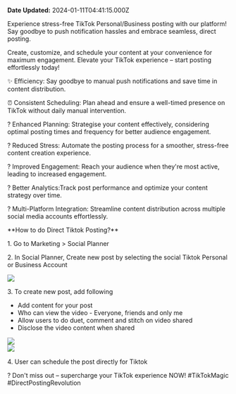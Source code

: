 **Date Updated:** 2024-01-11T04:41:15.000Z

Experience stress-free TikTok Personal/Business posting with our platform! Say goodbye to push notification hassles and embrace seamless, direct posting. 

  
Create, customize, and schedule your content at your convenience for maximum engagement. Elevate your TikTok experience – start posting effortlessly today!

  
✨ Efficiency: Say goodbye to manual push notifications and save time in content distribution.  
  
⏰ Consistent Scheduling: Plan ahead and ensure a well-timed presence on TikTok without daily manual intervention.  
  
? Enhanced Planning: Strategise your content effectively, considering optimal posting times and frequency for better audience engagement.  
  
? Reduced Stress: Automate the posting process for a smoother, stress-free content creation experience.  
  
? Improved Engagement: Reach your audience when they're most active, leading to increased engagement.  
  
? Better Analytics:Track post performance and optimize your content strategy over time.  
  
? Multi-Platform Integration: Streamline content distribution across multiple social media accounts effortlessly.

  
\*\*How to do Direct Tiktok Posting?\*\*

1\. Go to Marketing > Social Planner

2\. In Social Planner, Create new post by selecting the social Tiktok Personal or Business Account

![](https://s3.amazonaws.com/cdn.freshdesk.com/data/helpdesk/attachments/production/155014630992/original/c3xox_yF2xQ-fSKbeE4UtGroIj8o2_6Now.png?1701950298)

  
3\. To create new post, add following  
  
* Add content for your post
* Who can view the video - Everyone, friends and only me
* Allow users to do duet, comment and stitch on video shared
* Disclose the video content when shared

  
![](https://s3.amazonaws.com/cdn.freshdesk.com/data/helpdesk/attachments/production/155014631070/original/ilicS8RC2gDFZPt-M-3gFsclt6Tz3C7OqA.png?1701950314)  
**![](https://s3.amazonaws.com/cdn.freshdesk.com/data/helpdesk/attachments/production/155014631147/original/p78kAeT_vzcp8gFAoVnUyvlRrodNJVYnFw.png?1701950329)**  

4\. User can schedule the post directly for Tiktok
  
  
? Don't miss out – supercharge your TikTok experience NOW! #TikTokMagic #DirectPostingRevolution